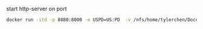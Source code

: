 start http-server on port
```bash
docker run -itd -p 8080:8000 -e USPD=US:PD  -v /nfs/home/tylerchen/Documents/tsmc/docker_images/storage:/home/docker_images {img}
```
